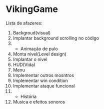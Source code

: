 # VikingGame

Lista de afazeres:
1. Backgroud(visual)
2. Implantar background scrolling no código
3. * Animação de pulo
4. Monta nivel(Level design)
5. Implantar o nivel
6. HUD(Vida)
7. Menu
8. Implementar outros mosntros
9. Implementar win condition
10. Implementar ataque funcional
11. * História
12. Musica e efeitos sonoros

